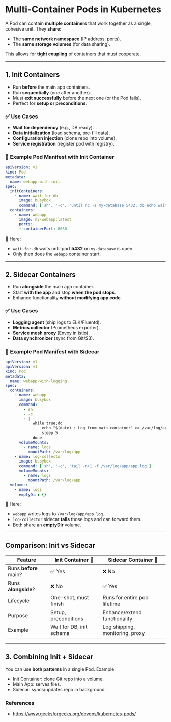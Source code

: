 
# **Multi-Container Pods in Kubernetes**

A Pod can contain **multiple containers** that work together as a single, cohesive unit. They **share:**

* The **same network namespace** (IP address, ports).
* The **same storage volumes** (for data sharing).

This allows for **tight coupling** of containers that must cooperate.

---

## **1. Init Containers**

* Run **before** the main app containers.
* Run **sequentially** (one after another).
* Must **exit successfully** before the next one (or the Pod fails).
* Perfect for **setup or preconditions**.

### ✅ Use Cases

* **Wait for dependency** (e.g., DB ready).
* **Data initialization** (load schema, pre-fill data).
* **Configuration injection** (clone repo into volume).
* **Service registration** (register pod with registry).

### 📝 Example Pod Manifest with Init Container

```yaml
apiVersion: v1
kind: Pod
metadata:
  name: webapp-with-init
spec:
  initContainers:
    - name: wait-for-db
      image: busybox
      command: ['sh', '-c', 'until nc -z my-database 5432; do echo waiting for db; sleep 2; done;']
  containers:
    - name: webapp
      image: my-webapp:latest
      ports:
      - containerPort: 8080
```

🔎 Here:

* `wait-for-db` waits until port **5432** on `my-database` is open.
* Only then does the `webapp` container start.

---

## **2. Sidecar Containers**

* Run **alongside** the main app container.
* Start **with the app** and stop **when the pod stops**.
* Enhance functionality **without modifying app code**.

### ✅ Use Cases

* **Logging agent** (ship logs to ELK/Fluentd).
* **Metrics collector** (Prometheus exporter).
* **Service mesh proxy** (Envoy in Istio).
* **Data synchronizer** (sync from Git/S3).

### 📝 Example Pod Manifest with Sidecar

```yaml
apiVersion: v1
apiVersion: v1
kind: Pod
metadata:
  name: webapp-with-logging
spec:
  containers:
    - name: webapp
      image: busybox
      command: 
        - sh
        - -c
        - |
            while true;do
                echo "$(date) : Log from main container" >> /var/log/app/app.log
                sleep 5 
            done
      volumeMounts:
        - name: logs
          mountPath: /var/log/app
    - name: log-collector
      image: busybox
      command: ['sh', '-c', 'tail -n+1 -f /var/log/app/app.log']
      volumeMounts:
        - name: logs
          mountPath: /var/log/app
  volumes:
    - name: logs
      emptyDir: {}
```

🔎 Here:

* `webapp` writes logs to `/var/log/app/app.log`.
* `log-collector` sidecar **tails** those logs and can forward them.
* Both share an **emptyDir** volume.

---

## **Comparison: Init vs Sidecar**

| Feature               | Init Container 🏁        | Sidecar Container 🤝            |
| --------------------- | ------------------------ | ------------------------------- |
| Runs **before** main? | ✅ Yes                    | ❌ No                            |
| Runs **alongside**?   | ❌ No                     | ✅ Yes                           |
| Lifecycle             | One-shot, must finish    | Runs for entire pod lifetime    |
| Purpose               | Setup, preconditions     | Enhance/extend functionality    |
| Example               | Wait for DB, init schema | Log shipping, monitoring, proxy |

---

## **3. Combining Init + Sidecar**

You can use **both patterns** in a single Pod.
Example:

* Init Container: clone Git repo into a volume.
* Main App: serves files.
* Sidecar: syncs/updates repo in background.

### References
- https://www.geeksforgeeks.org/devops/kubernetes-pods/
